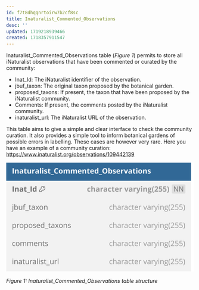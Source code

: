 ```yaml
---
id: f7t8dhqqnrtoirw7b2cf8sc
title: Inaturalist_Commented_Observations
desc: ''
updated: 1719218939466
created: 1718357911547
---
```

Inaturalist_Commented_Observations table (*Figure 1*) permits to store all iNaturalist observations that have been commented or curated by the community:
- Inat_Id: The iNaturalist identifier of the observation.
- jbuf_taxon: The original taxon proposed by the botanical garden.
- proposed_taxons: If present, the taxon that have been proposed by the iNaturalist community.
- Comments: If present, the comments posted by the iNaturalist community.
- inaturalist_url: The iNaturalist URL of the observation.

This table aims to give a simple and clear interface to check the community curation. It also provides a simple tool to inform botanical gardens of possible errors in labelling. These cases are however very rare. Here you have an example of a community curation: https://www.inaturalist.org/observations/109442139

![image import](assets/images_bruelhed/inat_commented_observations.svg)

*Figure 1: Inaturalist_Commented_Observations table structure*
